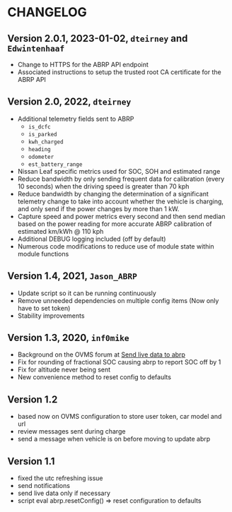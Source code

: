 # CHANGELOG

## Version 2.0.1, 2023-01-02, `dteirney` and `Edwintenhaaf`

- Change to HTTPS for the ABRP API endpoint
- Associated instructions to setup the trusted root CA certificate for the ABRP
  API

## Version 2.0, 2022, `dteirney`

- Additional telemetry fields sent to ABRP
  - `is_dcfc`
  - `is_parked`
  - `kwh_charged`
  - `heading`
  - `odometer`
  - `est_battery_range`
- Nissan Leaf specific metrics used for SOC, SOH and estimated range
- Reduce bandwidth by only sending frequent data for calibration (every 10
  seconds) when the driving speed is greater than 70 kph
- Reduce bandwidth by changing the determination of a significant telemetry
  change to take into account whether the vehicle is charging, and only send if
  the power changes by more than 1 kW.
- Capture speed and power metrics every second and then send median based on the
  power reading for more accurate ABRP calibration of estimated km/kWh @ 110 kph
- Additional DEBUG logging included (off by default)
- Numerous code modifications to reduce use of module state within module
  functions

## Version 1.4, 2021, `Jason_ABRP`

- Update script so it can be running continuously
- Remove unneeded dependencies on multiple config items (Now only have to set
  token)
- Stability improvements

## Version 1.3, 2020, `inf0mike`

- Background on the OVMS forum at
  [Send live data to abrp](https://www.openvehicles.com/node/2375)
- Fix for rounding of fractional SOC causing abrp to report SOC off by 1
- Fix for altitude never being sent
- New convenience method to reset config to defaults

## Version 1.2

- based now on OVMS configuration to store user token, car model and url
- review messages sent during charge
- send a message when vehicle is on before moving to update abrp

## Version 1.1

- fixed the utc refreshing issue
- send notifications
- send live data only if necessary
- script eval abrp.resetConfig() => reset configuration to defaults
